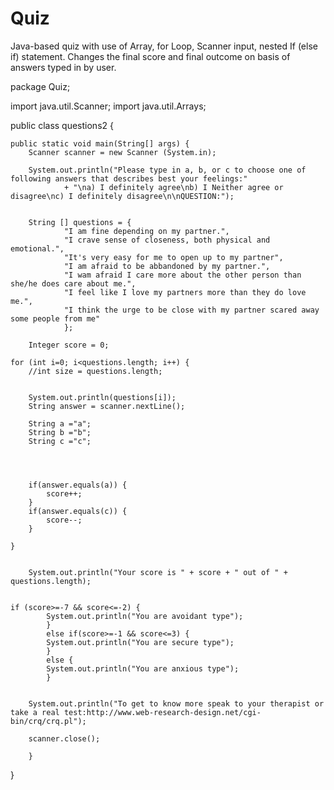 # Quiz
Java-based quiz with use of Array, for Loop, Scanner input, nested If (else if) statement. Changes the final score and final outcome on basis of answers typed in by user.


package Quiz;

import java.util.Scanner;
import java.util.Arrays;




public class questions2 {

	public static void main(String[] args) {
		Scanner scanner = new Scanner (System.in);
		
		System.out.println("Please type in a, b, or c to choose one of following answers that describes best your feelings:"
				+ "\na) I definitely agree\nb) I Neither agree or disagree\nc) I definitely disagree\n\nQUESTION:");
				
		
		String [] questions = {
				"I am fine depending on my partner.",
				"I crave sense of closeness, both physical and emotional.",
				"It's very easy for me to open up to my partner",
				"I am afraid to be abbandoned by my partner.",
				"I wam afraid I care more about the other person than she/he does care about me.",
				"I feel like I love my partners more than they do love me.",
				"I think the urge to be close with my partner scared away some people from me"
				};
		
		Integer score = 0;
		
	for (int i=0; i<questions.length; i++) {
		//int size = questions.length;
		
	
		System.out.println(questions[i]);
		String answer = scanner.nextLine();
		
		String a ="a";
		String b ="b";
		String c ="c";
		
		
		
		
		if(answer.equals(a)) {
			score++;
		}
		if(answer.equals(c)) {
			score--;
		}
		
	}
		
		
		System.out.println("Your score is " + score + " out of " + questions.length);
		
		
	if (score>=-7 && score<=-2) {
			System.out.println("You are avoidant type");
			}
			else if(score>=-1 && score<=3) {
			System.out.println("You are secure type");
			}
			else {
			System.out.println("You are anxious type");
			}

	
		System.out.println("To get to know more speak to your therapist or take a real test:http://www.web-research-design.net/cgi-bin/crq/crq.pl"); 
	
		scanner.close();
	
		}
}
